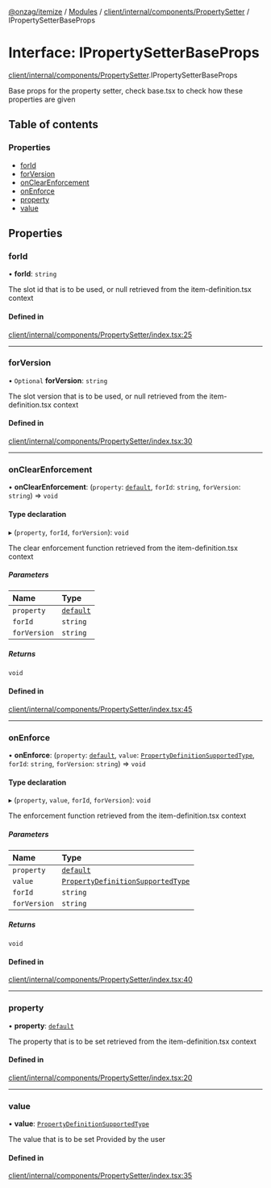 [@onzag/itemize](../README.md) / [Modules](../modules.md) / [client/internal/components/PropertySetter](../modules/client_internal_components_PropertySetter.md) / IPropertySetterBaseProps

# Interface: IPropertySetterBaseProps

[client/internal/components/PropertySetter](../modules/client_internal_components_PropertySetter.md).IPropertySetterBaseProps

Base props for the property setter, check base.tsx to check
how these properties are given

## Table of contents

### Properties

- [forId](client_internal_components_PropertySetter.IPropertySetterBaseProps.md#forid)
- [forVersion](client_internal_components_PropertySetter.IPropertySetterBaseProps.md#forversion)
- [onClearEnforcement](client_internal_components_PropertySetter.IPropertySetterBaseProps.md#onclearenforcement)
- [onEnforce](client_internal_components_PropertySetter.IPropertySetterBaseProps.md#onenforce)
- [property](client_internal_components_PropertySetter.IPropertySetterBaseProps.md#property)
- [value](client_internal_components_PropertySetter.IPropertySetterBaseProps.md#value)

## Properties

### forId

• **forId**: `string`

The slot id that is to be used, or null
retrieved from the item-definition.tsx context

#### Defined in

[client/internal/components/PropertySetter/index.tsx:25](https://github.com/onzag/itemize/blob/73e0c39e/client/internal/components/PropertySetter/index.tsx#L25)

___

### forVersion

• `Optional` **forVersion**: `string`

The slot version that is to be used, or null
retrieved from the item-definition.tsx context

#### Defined in

[client/internal/components/PropertySetter/index.tsx:30](https://github.com/onzag/itemize/blob/73e0c39e/client/internal/components/PropertySetter/index.tsx#L30)

___

### onClearEnforcement

• **onClearEnforcement**: (`property`: [`default`](../classes/base_Root_Module_ItemDefinition_PropertyDefinition.default.md), `forId`: `string`, `forVersion`: `string`) => `void`

#### Type declaration

▸ (`property`, `forId`, `forVersion`): `void`

The clear enforcement function
retrieved from the item-definition.tsx context

##### Parameters

| Name | Type |
| :------ | :------ |
| `property` | [`default`](../classes/base_Root_Module_ItemDefinition_PropertyDefinition.default.md) |
| `forId` | `string` |
| `forVersion` | `string` |

##### Returns

`void`

#### Defined in

[client/internal/components/PropertySetter/index.tsx:45](https://github.com/onzag/itemize/blob/73e0c39e/client/internal/components/PropertySetter/index.tsx#L45)

___

### onEnforce

• **onEnforce**: (`property`: [`default`](../classes/base_Root_Module_ItemDefinition_PropertyDefinition.default.md), `value`: [`PropertyDefinitionSupportedType`](../modules/base_Root_Module_ItemDefinition_PropertyDefinition_types.md#propertydefinitionsupportedtype), `forId`: `string`, `forVersion`: `string`) => `void`

#### Type declaration

▸ (`property`, `value`, `forId`, `forVersion`): `void`

The enforcement function
retrieved from the item-definition.tsx context

##### Parameters

| Name | Type |
| :------ | :------ |
| `property` | [`default`](../classes/base_Root_Module_ItemDefinition_PropertyDefinition.default.md) |
| `value` | [`PropertyDefinitionSupportedType`](../modules/base_Root_Module_ItemDefinition_PropertyDefinition_types.md#propertydefinitionsupportedtype) |
| `forId` | `string` |
| `forVersion` | `string` |

##### Returns

`void`

#### Defined in

[client/internal/components/PropertySetter/index.tsx:40](https://github.com/onzag/itemize/blob/73e0c39e/client/internal/components/PropertySetter/index.tsx#L40)

___

### property

• **property**: [`default`](../classes/base_Root_Module_ItemDefinition_PropertyDefinition.default.md)

The property that is to be set
retrieved from the item-definition.tsx context

#### Defined in

[client/internal/components/PropertySetter/index.tsx:20](https://github.com/onzag/itemize/blob/73e0c39e/client/internal/components/PropertySetter/index.tsx#L20)

___

### value

• **value**: [`PropertyDefinitionSupportedType`](../modules/base_Root_Module_ItemDefinition_PropertyDefinition_types.md#propertydefinitionsupportedtype)

The value that is to be set
Provided by the user

#### Defined in

[client/internal/components/PropertySetter/index.tsx:35](https://github.com/onzag/itemize/blob/73e0c39e/client/internal/components/PropertySetter/index.tsx#L35)
